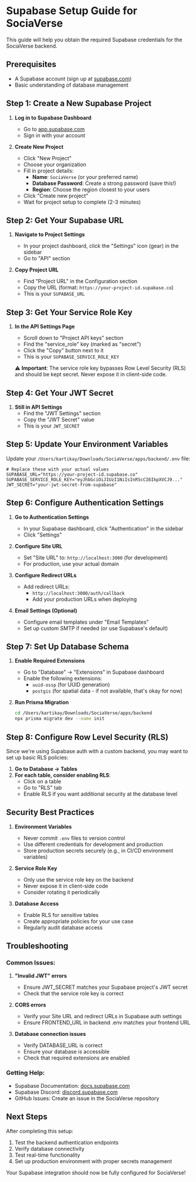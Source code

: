 # Supabase Setup Guide for SociaVerse

This guide will help you obtain the required Supabase credentials for the SociaVerse backend.

## Prerequisites

- A Supabase account (sign up at [supabase.com](https://supabase.com))
- Basic understanding of database management

## Step 1: Create a New Supabase Project

1. **Log in to Supabase Dashboard**
   - Go to [app.supabase.com](https://app.supabase.com)
   - Sign in with your account

2. **Create New Project**
   - Click "New Project"
   - Choose your organization
   - Fill in project details:
     - **Name**: `SociaVerse` (or your preferred name)
     - **Database Password**: Create a strong password (save this!)
     - **Region**: Choose the region closest to your users
   - Click "Create new project"
   - Wait for project setup to complete (2-3 minutes)

## Step 2: Get Your Supabase URL

1. **Navigate to Project Settings**
   - In your project dashboard, click the "Settings" icon (gear) in the sidebar
   - Go to "API" section

2. **Copy Project URL**
   - Find "Project URL" in the Configuration section
   - Copy the URL (format: `https://your-project-id.supabase.co`)
   - This is your `SUPABASE_URL`

## Step 3: Get Your Service Role Key

1. **In the API Settings Page**
   - Scroll down to "Project API keys" section
   - Find the "service_role" key (marked as "secret")
   - Click the "Copy" button next to it
   - This is your `SUPABASE_SERVICE_ROLE_KEY`

   ⚠️ **Important**: The service role key bypasses Row Level Security (RLS) and should be kept secret. Never expose it in client-side code.

## Step 4: Get Your JWT Secret

1. **Still in API Settings**
   - Find the "JWT Settings" section
   - Copy the "JWT Secret" value
   - This is your `JWT_SECRET`

## Step 5: Update Your Environment Variables

Update your `/Users/kartikay/Downloads/SociaVerse/apps/backend/.env` file:

```env
# Replace these with your actual values
SUPABASE_URL="https://your-project-id.supabase.co"
SUPABASE_SERVICE_ROLE_KEY="eyJhbGciOiJIUzI1NiIsInR5cCI6IkpXVCJ9..."
JWT_SECRET="your-jwt-secret-from-supabase"
```

## Step 6: Configure Authentication Settings

1. **Go to Authentication Settings**
   - In your Supabase dashboard, click "Authentication" in the sidebar
   - Click "Settings"

2. **Configure Site URL**
   - Set "Site URL" to: `http://localhost:3000` (for development)
   - For production, use your actual domain

3. **Configure Redirect URLs**
   - Add redirect URLs:
     - `http://localhost:3000/auth/callback`
     - Add your production URLs when deploying

4. **Email Settings (Optional)**
   - Configure email templates under "Email Templates"
   - Set up custom SMTP if needed (or use Supabase's default)

## Step 7: Set Up Database Schema

1. **Enable Required Extensions**
   - Go to "Database" → "Extensions" in Supabase dashboard
   - Enable the following extensions:
     - `uuid-ossp` (for UUID generation)
     - `postgis` (for spatial data - if not available, that's okay for now)

2. **Run Prisma Migration**
   ```bash
   cd /Users/kartikay/Downloads/SociaVerse/apps/backend
   npx prisma migrate dev --name init
   ```

## Step 8: Configure Row Level Security (RLS)

Since we're using Supabase auth with a custom backend, you may want to set up basic RLS policies:

1. **Go to Database → Tables**
2. **For each table, consider enabling RLS**:
   - Click on a table
   - Go to "RLS" tab
   - Enable RLS if you want additional security at the database level

## Security Best Practices

1. **Environment Variables**
   - Never commit `.env` files to version control
   - Use different credentials for development and production
   - Store production secrets securely (e.g., in CI/CD environment variables)

2. **Service Role Key**
   - Only use the service role key on the backend
   - Never expose it in client-side code
   - Consider rotating it periodically

3. **Database Access**
   - Enable RLS for sensitive tables
   - Create appropriate policies for your use case
   - Regularly audit database access

## Troubleshooting

### Common Issues:

1. **"Invalid JWT" errors**
   - Ensure JWT_SECRET matches your Supabase project's JWT secret
   - Check that the service role key is correct

2. **CORS errors**
   - Verify your Site URL and redirect URLs in Supabase auth settings
   - Ensure FRONTEND_URL in backend .env matches your frontend URL

3. **Database connection issues**
   - Verify DATABASE_URL is correct
   - Ensure your database is accessible
   - Check that required extensions are enabled

### Getting Help:

- Supabase Documentation: [docs.supabase.com](https://docs.supabase.com)
- Supabase Discord: [discord.supabase.com](https://discord.supabase.com)
- GitHub Issues: Create an issue in the SociaVerse repository

## Next Steps

After completing this setup:

1. Test the backend authentication endpoints
2. Verify database connectivity
3. Test real-time functionality
4. Set up production environment with proper secrets management

Your Supabase integration should now be fully configured for SociaVerse!
